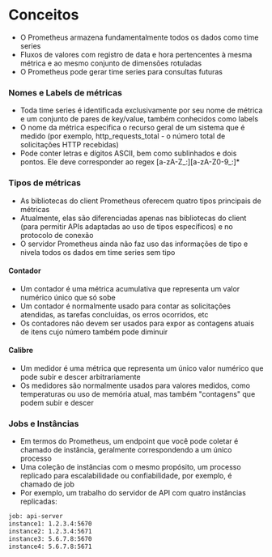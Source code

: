 # Conceitos

* O Prometheus armazena fundamentalmente todos os dados como time series
* Fluxos de valores com registro de data e hora pertencentes à mesma métrica e ao mesmo conjunto de dimensões rotuladas
* O Prometheus pode gerar time series para consultas futuras

### Nomes e Labels de métricas

* Toda time series é identificada exclusivamente por seu nome de métrica e um conjunto de pares de key/value, também conhecidos como labels
* O nome da métrica especifica o recurso geral de um sistema que é medido (por exemplo, http_requests_total - o número total de solicitações HTTP recebidas)
* Pode conter letras e dígitos ASCII, bem como sublinhados e dois pontos. Ele deve corresponder ao regex [a-zA-Z_:][a-zA-Z0-9_:]*

### Tipos de métricas

* As bibliotecas do client Prometheus oferecem quatro tipos principais de métricas
* Atualmente, elas são diferenciadas apenas nas bibliotecas do client (para permitir APIs adaptadas ao uso de tipos específicos) e no protocolo de conexão
* O servidor Prometheus ainda não faz uso das informações de tipo e nivela todos os dados em time series sem tipo

#### Contador

* Um contador é uma métrica acumulativa que representa um valor numérico único que só sobe
* Um contador é normalmente usado para contar as solicitações atendidas, as tarefas concluídas, os erros ocorridos, etc
* Os contadores não devem ser usados ​​para expor as contagens atuais de itens cujo número também pode diminuir


#### Calibre

* Um medidor é uma métrica que representa um único valor numérico que pode subir e descer arbitrariamente
* Os medidores são normalmente usados ​​para valores medidos, como temperaturas ou uso de memória atual, mas também "contagens" que podem subir e descer


### Jobs e Instâncias

* Em termos do Prometheus, um endpoint que você pode coletar é chamado de instância, geralmente correspondendo a um único processo
* Uma coleção de instâncias com o mesmo propósito, um processo replicado para escalabilidade ou confiabilidade, por exemplo, é chamado de job
* Por exemplo, um trabalho do servidor de API com quatro instâncias replicadas:

```bash
job: api-server
instance1: 1.2.3.4:5670
instance2: 1.2.3.4:5671
instance3: 5.6.7.8:5670
instance4: 5.6.7.8:5671
```


